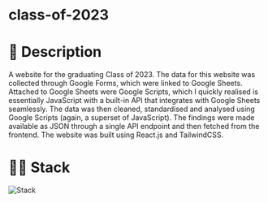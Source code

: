 # class-of-2023

# 📃 Description
A website for the graduating Class of 2023. The data for this website was collected through Google Forms, which were linked to Google Sheets. Attached to Google Sheets were Google Scripts, which I quickly realised is essentially JavaScript with a built-in API that integrates with Google Sheets seamlessly. The data was then cleaned, standardised and analysed using Google Scripts (again, a superset of JavaScript). The findings were made available as JSON through a single API endpoint and then fetched from the frontend. The website was built using React.js and TailwindCSS.

# 👨‍💻 Stack
![Stack](https://skillicons.dev/icons?i=js,react,tailwind)